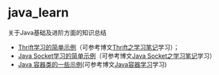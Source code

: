 # java_learn
关于Java基础及进阶方面的知识总结


- [Thrift学习的简单示例](https://github.com/wangzzu/java_learn/tree/master/thrift)（可参考博文[Thrift之学习笔记](http://wangzzu.github.io/2016/04/07/thrift-learn/)学习）；
- [Java Socket学习的简单示例](https://github.com/wangzzu/java_learn/tree/master/javasocket)（可参考博文[Java Socket之学习笔记]()学习）
- [Java 容器类的一些示例](https://github.com/wangzzu/java_learn/tree/master/java_thinking/src/javabasic/collection)(可参考博文[Java容器学习](http://wangzzu.github.io/2016/05/13/java-collection/)学习)

